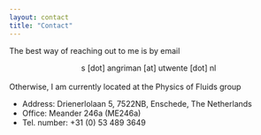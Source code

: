 ```yaml
---
layout: contact
title: "Contact"
---
```


The best way of reaching out to me is by email<br />
<center> s [dot] angriman [at] utwente [dot] nl</center><br />
Otherwise, I am currently located at the Physics of Fluids group
<ul>
  <li>Address: Drienerlolaan 5, 7522NB, Enschede, The Netherlands</li>
  <li>Office: Meander 246a (ME246a) </li>
  <li>Tel. number: +31 (0) 53 489 3649 </li>
</ul> 
